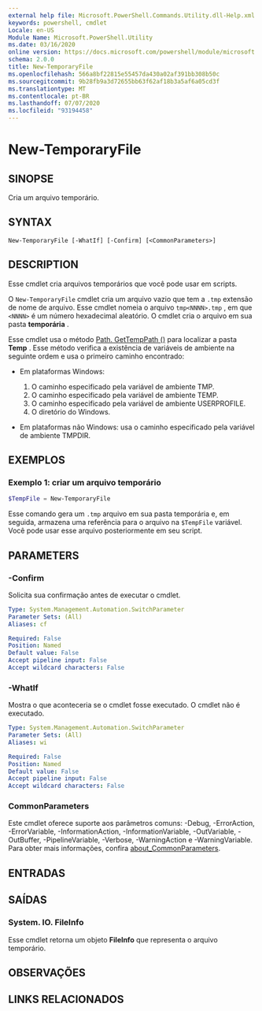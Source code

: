 ```yaml
---
external help file: Microsoft.PowerShell.Commands.Utility.dll-Help.xml
keywords: powershell, cmdlet
Locale: en-US
Module Name: Microsoft.PowerShell.Utility
ms.date: 03/16/2020
online version: https://docs.microsoft.com/powershell/module/microsoft.powershell.utility/new-temporaryfile?view=powershell-6&WT.mc_id=ps-gethelp
schema: 2.0.0
title: New-TemporaryFile
ms.openlocfilehash: 566a8bf22815e55457da430a02af391bb308b50c
ms.sourcegitcommit: 9b28fb9a3d72655bb63f62af18b3a5af6a05cd3f
ms.translationtype: MT
ms.contentlocale: pt-BR
ms.lasthandoff: 07/07/2020
ms.locfileid: "93194458"
---
```

# New-TemporaryFile

## SINOPSE
Cria um arquivo temporário.

## SYNTAX

```
New-TemporaryFile [-WhatIf] [-Confirm] [<CommonParameters>]
```

## DESCRIPTION

Esse cmdlet cria arquivos temporários que você pode usar em scripts.

O `New-TemporaryFile` cmdlet cria um arquivo vazio que tem a `.tmp` extensão de nome de arquivo.
Esse cmdlet nomeia o arquivo `tmp<NNNN>.tmp` , em que `<NNNN>` é um número hexadecimal aleatório.
O cmdlet cria o arquivo em sua pasta **temporária** .

Esse cmdlet usa o método [Path. GetTempPath ()](/dotnet/api/system.io.path.gettemppath) para localizar a pasta **Temp** . Esse método verifica a existência de variáveis de ambiente na seguinte ordem e usa o primeiro caminho encontrado:

- Em plataformas Windows:

  1. O caminho especificado pela variável de ambiente TMP.
  1. O caminho especificado pela variável de ambiente TEMP.
  1. O caminho especificado pela variável de ambiente USERPROFILE.
  1. O diretório do Windows.

- Em plataformas não Windows: usa o caminho especificado pela variável de ambiente TMPDIR.

## EXEMPLOS

### Exemplo 1: criar um arquivo temporário

```powershell
$TempFile = New-TemporaryFile
```

Esse comando gera um `.tmp` arquivo em sua pasta temporária e, em seguida, armazena uma referência para o arquivo na `$TempFile` variável. Você pode usar esse arquivo posteriormente em seu script.

## PARAMETERS

### -Confirm

Solicita sua confirmação antes de executar o cmdlet.

```yaml
Type: System.Management.Automation.SwitchParameter
Parameter Sets: (All)
Aliases: cf

Required: False
Position: Named
Default value: False
Accept pipeline input: False
Accept wildcard characters: False
```

### -WhatIf

Mostra o que aconteceria se o cmdlet fosse executado.
O cmdlet não é executado.

```yaml
Type: System.Management.Automation.SwitchParameter
Parameter Sets: (All)
Aliases: wi

Required: False
Position: Named
Default value: False
Accept pipeline input: False
Accept wildcard characters: False
```

### CommonParameters

Este cmdlet oferece suporte aos parâmetros comuns: -Debug, -ErrorAction, -ErrorVariable, -InformationAction, -InformationVariable, -OutVariable, -OutBuffer, -PipelineVariable, -Verbose, -WarningAction e -WarningVariable. Para obter mais informações, confira [about_CommonParameters](../Microsoft.PowerShell.Core/About/about_CommonParameters.md).

## ENTRADAS

## SAÍDAS

### System. IO. FileInfo

Esse cmdlet retorna um objeto **FileInfo** que representa o arquivo temporário.

## OBSERVAÇÕES

## LINKS RELACIONADOS
